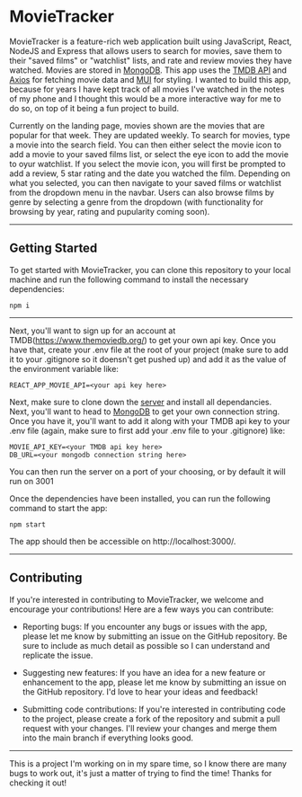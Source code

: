 # MovieTracker

MovieTracker is a feature-rich web application built using JavaScript, React, NodeJS and Express that allows users to search for movies, save them to their "saved films" or "watchlist" lists, and rate and review movies they have watched. Movies are stored in [MongoDB](https://www.mongodb.com/). This app uses the [TMDB API](https://www.themoviedb.org/) and [Axios](https://axios-http.com/) for fetching movie data and [MUI](https://mui.com/) for styling. I wanted to build this app, because for years I have kept track of all movies I've watched in the notes of my phone and I thought this would be a more interactive way for me to do so, on top of it being a fun project to build.

Currently on the landing page, movies shown are the movies that are popular for that week. They are updated weekly. To search for movies, type a movie into the search field. You can then either select the movie icon to add a movie to your saved films list, or select the eye icon to add the movie to oyur watchlist. If you select the movie icon, you will first be prompted to add a review, 5 star rating and the date you watched the film. Depending on what you selected, you can then navigate to your saved films or watchlist from the dropdown menu in the navbar. Users can also browse films by genre by selecting a genre from the dropdown (with functionality for browsing by year, rating and pupularity coming soon).

---

## Getting Started

To get started with MovieTracker, you can clone this repository to your local machine and run the following command to install the necessary dependencies:

`npm i`

---

Next, you'll want to sign up for an account at TMDB(https://www.themoviedb.org/) to get your own api key. Once you have that, create your .env file at the root of your project (make sure to add it to your .gitignore so it doensn't get pushed up) and add it as the value of the environment variable like:

`REACT_APP_MOVIE_API=<your api key here>`

Next, make sure to clone down the [server](https://github.com/Cameron-Walden/movie-tracker-server)
and install all dependancies. Next, you'll want to head to [MongoDB](https://www.mongodb.com/) to get your own connection string. Once you have it, you'll want to add it along with your TMDB api key to your .env file (again, make sure to first add your .env file to your .gitignore) like:

`MOVIE_API_KEY=<your TMDB api key here>`\
`DB_URL=<your mongodb connection string here>`

You can then run the server on a port of your choosing, or by default it will run on 3001

Once the dependencies have been installed, you can run the following command to start the app:

`npm start`

The app should then be accessible on http://localhost:3000/.

---

## Contributing
If you're interested in contributing to MovieTracker, we welcome and encourage your contributions! Here are a few ways you can contribute:

- Reporting bugs: If you encounter any bugs or issues with the app, please let me know by submitting an issue on the GitHub repository. Be sure to include as much detail as possible so I can understand and replicate the issue.

- Suggesting new features: If you have an idea for a new feature or enhancement to the app, please let me know by submitting an issue on the GitHub repository. I'd love to hear your ideas and feedback!

- Submitting code contributions: If you're interested in contributing code to the project, please create a fork of the repository and submit a pull request with your changes. I'll review your changes and merge them into the main branch if everything looks good.

--- 

This is  a project I'm working on in my spare time, so I know there are many bugs to work out, it's just a matter of trying to find the time! Thanks for checking it out!